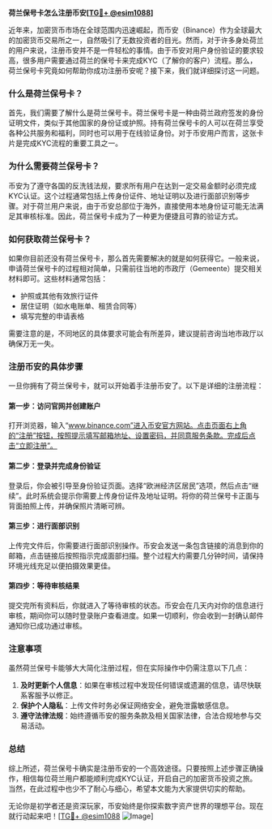 **荷兰保号卡怎么注册币安[[TG💪+ @esim1088](https://t.me/s/esim1088)]**

近年来，加密货币市场在全球范围内迅速崛起，而币安（Binance）作为全球最大的加密货币交易所之一，自然吸引了无数投资者的目光。然而，对于许多身处荷兰的用户来说，注册币安并不是一件轻松的事情。由于币安对用户身份验证的要求较高，很多用户需要通过荷兰的保号卡来完成KYC（了解你的客户）流程。那么，荷兰保号卡究竟如何帮助你成功注册币安呢？接下来，我们就详细探讨这一问题。

### 什么是荷兰保号卡？

首先，我们需要了解什么是荷兰保号卡。荷兰保号卡是一种由荷兰政府签发的身份证明文件，类似于其他国家的身份证或护照。持有荷兰保号卡的人可以在荷兰享受各种公共服务和福利，同时也可以用于在线验证身份。对于币安用户而言，这张卡片是完成KYC流程的重要工具之一。

### 为什么需要荷兰保号卡？

币安为了遵守各国的反洗钱法规，要求所有用户在达到一定交易金额时必须完成KYC认证。这个过程通常包括上传身份证件、地址证明以及进行面部识别等步骤。对于荷兰用户来说，由于币安总部位于海外，直接使用本地身份证可能无法满足其审核标准。因此，荷兰保号卡成为了一种更为便捷且可靠的验证方式。

### 如何获取荷兰保号卡？

如果你目前还没有荷兰保号卡，那么首先需要解决的就是如何获得它。一般来说，申请荷兰保号卡的过程相对简单，只需前往当地的市政厅（Gemeente）提交相关材料即可。这些材料通常包括：

- 护照或其他有效旅行证件
- 居住证明（如水电账单、租赁合同等）
- 填写完整的申请表格

需要注意的是，不同地区的具体要求可能会有所差异，建议提前咨询当地市政厅以确保万无一失。

### 注册币安的具体步骤

一旦你拥有了荷兰保号卡，就可以开始着手注册币安了。以下是详细的注册流程：

#### 第一步：访问官网并创建账户

打开浏览器，输入“www.binance.com”进入币安官方网站。点击页面右上角的“注册”按钮，按照提示填写邮箱地址、设置密码，并同意服务条款。完成后点击“立即注册”。

#### 第二步：登录并完成身份验证

登录后，你会被引导至身份验证页面。选择“欧洲经济区居民”选项，然后点击“继续”。此时系统会提示你需要上传身份证件及地址证明。将你的荷兰保号卡正面与背面拍照上传，并确保照片清晰可辨。

#### 第三步：进行面部识别

上传完文件后，你需要进行面部识别操作。币安会发送一条包含链接的消息到你的邮箱，点击链接后按照指示完成面部扫描。整个过程大约需要几分钟时间，请保持环境光线充足以便拍摄效果更佳。

#### 第四步：等待审核结果

提交完所有资料后，你就进入了等待审核的状态。币安会在几天内对你的信息进行审核，期间你可以随时登录账户查看进度。如果一切顺利，你会收到一封确认邮件通知你已成功通过审核。

### 注意事项

虽然荷兰保号卡能够大大简化注册过程，但在实际操作中仍需注意以下几点：

1. **及时更新个人信息**：如果在审核过程中发现任何错误或遗漏的信息，请尽快联系客服予以修正。
2. **保护个人隐私**：上传文件时务必保证网络安全，避免泄露敏感信息。
3. **遵守法律法规**：始终遵循币安的服务条款及相关国家法律，合法合规地参与交易活动。

### 总结

综上所述，荷兰保号卡确实是注册币安的一个高效途径。只要按照上述步骤正确操作，相信每位荷兰用户都能顺利完成KYC认证，开启自己的加密货币投资之旅。当然，在此过程中也少不了耐心与细心，希望本文能为大家提供切实的帮助。

无论你是初学者还是资深玩家，币安始终是你探索数字资产世界的理想平台。现在就行动起来吧！[[TG💪+ @esim1088](https://t.me/s/esim1088) ![Image](https://i.postimg.cc/4NQfJmqS/Snipaste-2025-05-13-00-14-12.png)]
